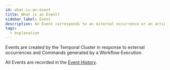 ```yaml
---
id: what-is-an-event
title: What is an Event?
sidebar_label: Event
description: An Event corresponds to an external occurrence or an action requested by a Workflow Execution.
tags:
  - explanation
---
```


Events are created by the Temporal Cluster in response to external occurrences and Commands generated by a Workflow Execution.

All Events are recorded in the [Event History](#event-history).

